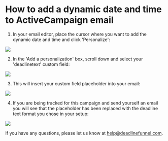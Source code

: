 # How to add a dynamic date and time to ActiveCampaign email

1. In your email editor, place the cursor where you want to add the dynamic date and time and click 'Personalize':

![](https://d33v4339jhl8k0.cloudfront.net/docs/assets/53974d6ce4b0c76107b109d1/images/5841d820c6979106d3739aa0/file-%20fGEv0cW7O5.png)

2. In the 'Add a personalization' box, scroll down and select your 'deadlinetext' custom field:

![](https://d33v4339jhl8k0.cloudfront.net/docs/assets/53974d6ce4b0c76107b109d1/images/5841d872c6979106d3739aa7/file-%20xWezsJ06DM.png)

3. This will insert your custom field placeholder into your email:

![](https://d33v4339jhl8k0.cloudfront.net/docs/assets/53974d6ce4b0c76107b109d1/images/5841dd26c6979106d3739ad9/file-%20ZGRuhWD3Lm.png)

4. If you are being tracked for this campaign and send yourself an email you will see that the placeholder has been replaced with the deadline text format you chose in your setup:

![](https://d33v4339jhl8k0.cloudfront.net/docs/assets/53974d6ce4b0c76107b109d1/images/5841debc9033600698175fdc/file-%20WCXdQYf4Gq.png)

If you have any questions, please let us know at [help@deadlinefunnel.com](mailto:mailto:help@deadlinefunnel.com).

